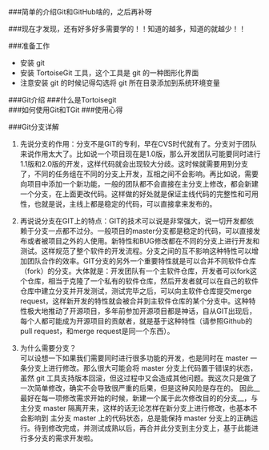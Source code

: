 ###简单的介绍Git和GitHub啥的，之后再补呀

###现在才发现，还有好多好多需要学的！！知道的越多，知道的就越少！！  

###准备工作  
- 安装 git  
- 安装 TortoiseGit 工具，这个工具是 git 的一种图形化界面  
- 注意安装 git 的时候记得勾选将 git 所在目录添加到系统环境变量   

###Git介绍 
###什么是Tortoisegit  
###如何使用Git和TGit
###使用心得 




###Git分支详解

1. 先说分支的作用：分支不是GIT的专利，早在CVS时代就有了。分支对于团队来说作用太大了。比如说一个项目现在是1.0版，那么开发团队可能要同时进行1.1版和2.0版的开发，这样代码就会出现较大分歧。这时候就需要用到分支了，不同的任务组在不同的分支上开发，互相之间不会影响。再比如说，需要向项目中添加一个新功能，一般的团队都不会直接在主分支上修改，都会新建一个分支，在上面更改代码。这样做的好处就是保证主线代码的完整性和可用性，也就是说，主线上都是稳定的代码，可以直接拿来发布的。    

2. 再说说分支在GIT上的特点：GIT的技术可以说是非常强大，说一切开发都依赖于分支一点都不过分。一般项目的master分支都是稳定的代码，可以直接发布或者被项目之外的人使用。新特性和BUG修改都在不同的分支上进行开发和测试。这样规范了整个软件的开发流程。分支之间的互不影响这种特性可以增加团队合作的效率。GIT分支的另外一个重要特性就是可以合并不同软件仓库（fork）的分支。大体就是：开发团队有一个主软件仓库，开发者可以fork这个仓库，相当于克隆了一个私有的软件仓库，然后开发者就可以在自己的软件仓库中建立分支并开发测试，测试完毕之后，可以向主软件仓库提交merge request，这样新开发的特性就会被合并到主软件仓库的某个分支中。这种特性极大地推动了开源项目，多年前参加开源项目都是神话，自从GIT出现后，每个人都可能成为开源项目的贡献者，就是基于这种特性（请参照Github的pull request，和merge request是同一个东西）。  

3. 为什么需要分支？  
可以设想一下如果我们需要同时进行很多功能的开发，也是同时在 master 一条分支上进行修改。那么很大可能会将 master 分支上代码置于错误的状态，虽然 git 工具支持版本回滚，但这过程中又会造成其他问题。我这次只是做了一次简单修改，确实不会导致很严重的后果，但是这种风险是存在的。
因此__最好在每一项修改需求开始的时候，新建一个属于此次修改目的的分支__，与主分支 master 隔离开来，这样的话无论怎样在新分支上进行修改，也基本不会影响到 主分支 master 上的代码状态，总是能保持 master 分支上的正确运行。待到修改完成，并测试成熟以后，再合并此分支到主分支上，基于此能进行多分支的需求开发啦。



